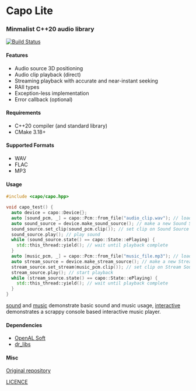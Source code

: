 # Capo Lite

### Minmalist C++20 audio library

[![Build Status](https://github.com/capo-devs/capo-lite/actions/workflows/ci.yml/badge.svg)](https://github.com/capo-devs/capo-lite/actions/workflows/ci.yml)

#### Features

- Audio source 3D positioning
- Audio clip playback (direct)
- Streaming playback with accurate and near-instant seeking
- RAII types
- Exception-less implementation
- Error callback (optional)

#### Requirements

- C++20 compiler (and standard library)
- CMake 3.18+

#### Supported Formats

- WAV
- FLAC
- MP3

#### Usage

```cpp
#include <capo/capo.hpp>

void capo_test() {
  auto device = capo::Device{};
  auto [sound_pcm, _] = capo::Pcm::from_file("audio_clip.wav"); // load / decompress audio file into Pcm
  auto sound_source = device.make_sound_source(); // make a new Sound Source instance
  sound_source.set_clip(sound_pcm.clip()); // set clip on Sound Source
  sound_source.play(); // play sound
  while (sound_source.state() == capo::State::ePlaying) {
    std::this_thread::yield(); // wait until playback complete
  }
  auto [music_pcm, _] = capo::Pcm::from_file("music_file.mp3"); // load / decompress audio file into Pcm
  auto stream_source = device.make_stream_source(); // make a new Stream Source instance
  stream_source.set_stream(music_pcm.clip()); // set clip on Stream Source; source Pcm must outlive stream!
  stream_source.play(); // start playback
  while (stream_source.state() == capo::State::ePlaying) {
    std::this_thread::yield(); // wait until playback complete
  }
}
```

[sound](examples/sound.cpp) and [music](examples/music.cpp) demonstrate basic sound and music usage, [interactive](examples/interactive.cpp) demonstrates a scrappy console based interactive music player.

#### Dependencies

- [OpenAL Soft](https://github.com/kcat/openal-soft)
- [dr_libs](https://github.com/mackron/dr_libs)

#### Misc

[Original repository](https://github.com/capo-devs/capo-lite)

[LICENCE](LICENSE)
